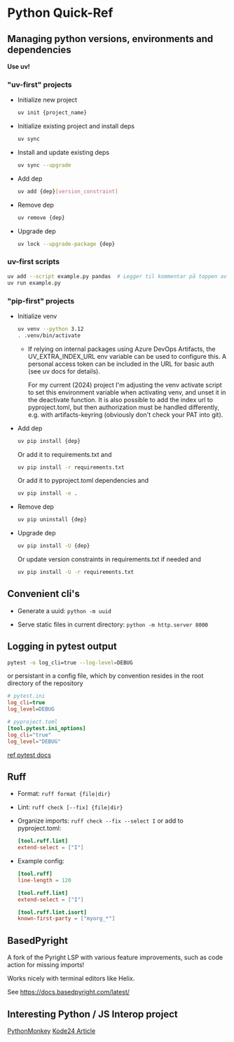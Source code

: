# Python Quick-Ref

## Managing python versions, environments and dependencies

**Use uv!**

### "uv-first" projects


* Initialize new project

  ```sh
  uv init {project_name}
  ```

* Initialize existing project and install deps

  ```sh
  uv sync
  ```

* Install and update existing deps

  ```sh
  uv sync --upgrade
  ```

* Add dep

  ```sh
  uv add {dep}[version_constraint]
  ```

* Remove dep

  ```sh
  uv remove {dep}
  ```

* Upgrade dep

  ```sh
  uv lock --upgrade-package {dep}
  ```

### uv-first scripts

```sh
uv add --script example.py pandas  # Legger til kommentar på toppen av filen
uv run example.py
```

### "pip-first" projects

* Initialize venv

  ```sh
  uv venv --python 3.12
  . .venv/bin/activate
  ```

  * If relying on internal packages using Azure DevOps Artifacts,
    the UV_EXTRA_INDEX_URL env variable can be used to configure this.
    A personal access token can be included in the URL for basic auth
    (see uv docs for details).

    For my current (2024) project I'm adjusting the venv activate script
    to set this environment variable when activating venv,
    and unset it in the deactivate function.
    It is also possible to add the index url to pyproject.toml,
    but then authorization must be handled differently, e.g. with artifacts-keyring
    (obviously don't check your PAT into git).

* Add dep

  ```sh
  uv pip install {dep}
  ```

  Or add it to requirements.txt and
  
  ```sh
  uv pip install -r requirements.txt
  ```

  Or add it to pyproject.toml dependencies and

  ```sh
  uv pip install -e .
  ```

* Remove dep

  ```sh
  uv pip uninstall {dep}
  ```

* Upgrade dep

  ```sh
  uv pip install -U {dep}
  ```

  Or update version constraints in requirements.txt if needed and

  ```sh
  uv pip install -U -r requirements.txt
  ```

## Convenient cli's

* Generate a uuid: `python -m uuid`

* Serve static files in current directory: `python -m http.server 8000`

## Logging in pytest output

```bash
pytest -o log_cli=true --log-level=DEBUG
```

or persistant in a config file, which by convention resides in the root directory of the repository

```ini
# pytest.ini
log_cli=true
log_level=DEBUG
```

```toml
# pyproject.toml
[tool.pytest.ini_options]
log_cli="true"
log_level="DEBUG"
```

[ref pytest docs](https://docs.pytest.org/en/7.1.x/reference/customize.html?highlight=configuration)

## Ruff

* Format: `ruff format {file|dir}`

* Lint: `ruff check [--fix] {file|dir}`

* Organize imports: `ruff check --fix --select I`
  or add to pyproject.toml:

  ```toml
  [tool.ruff.lint]
  extend-select = ["I"]
  ```

* Example config:

  ```toml
  [tool.ruff]
  line-length = 120

  [tool.ruff.lint]
  extend-select = ["I"]

  [tool.ruff.lint.isort]
  known-first-party = ["myorg_*"]
  ```

## BasedPyright

A fork of the Pyright LSP with various feature improvements, such as code action for
missing imports!

Works nicely with terminal editors like Helix.

See https://docs.basedpyright.com/latest/

## Interesting Python / JS Interop project

[PythonMonkey](https://github.com/Distributive-Network/PythonMonkey)
[Kode24 Article](https://www.kode24.no/artikkel/bygger-bro-mellom-javascript-og-python-med-pythonmonkey/81670827)

